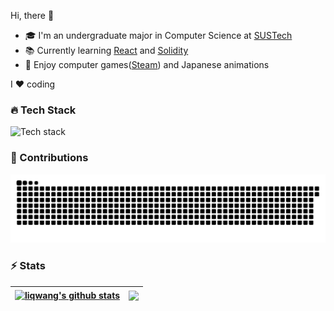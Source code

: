 Hi, there 👋

- 🎓 I'm an undergraduate major in Computer Science at [SUSTech](https://sustech.edu.cn/en)
- 📚 Currently learning [React](https://react.dev) and [Solidity](https://soliditylang.org)
- 🥰 Enjoy computer games([Steam](https://steamcommunity.com/profiles/76561198387161037)) and Japanese animations

I ❤️ coding

### 🔥 Tech Stack

![Tech stack](https://skillicons.dev/icons?i=python,java,spring,maven,mysql,redis,kafka,nginx,docker,git&theme=light)

### 🚀 Contributions
<picture>
  <source media="(prefers-color-scheme: dark)" srcset="./assets/contribution-snake-dark.svg" />
  <source media="(prefers-color-scheme: light)" srcset="./assets/contribution-snake.svg" />
  <img alt="github-snake" src="./assets/contribution-snake.svg" />
</picture>

### ⚡ Stats

| <a href="https://github.com/anuraghazra/github-readme-stats"><img align="center" src="https://github-readme-stats.vercel.app/api?username=liqwang&show_icons=true&hide_border=true" alt="liqwang's github stats" /></a> | <a href="https://github.com/anuraghazra/github-readme-stats"><img align="center" src="https://github-readme-stats.vercel.app/api/top-langs/?username=liqwang&layout=compact&hide_border=true&exclude_repo=liqwang.github.io&hide=html" /></a> |
| ------------------------------------------------------------ | ------------------------------------------------------------ |
